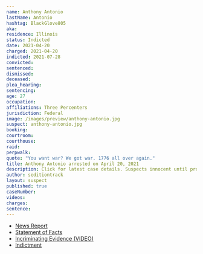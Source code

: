 ```yaml
---
name: Anthony Antonio
lastName: Antonio
hashtag: BlackGlove805
aka:
residence: Illinois
status: Indicted
date: 2021-04-20
charged: 2021-04-20
indicted: 2021-07-28
convicted:
sentenced:
dismissed:
deceased:
plea_hearing:
sentencing:
age: 27
occupation:
affiliations: Three Percenters
jurisdiction: Federal
image: /images/preview/anthony-antonio.jpg
suspect: anthony-antonio.jpg
booking:
courtroom:
courthouse:
raid:
perpwalk:
quote: "You want war? We got war. 1776 all over again."
title: Anthony Antonio arrested on April 20, 2021
description: Click for latest case details. Suspects innocent until proven guilty.
author: seditiontrack
layout: suspect
published: true
caseNumber:
videos:
charges:
sentence:
---
```

- [News Report](https://baytobaynews.com/stories/former-kent-county-resident-charged-in-us-capitol-riot,46025)
- [Statement of Facts](https://www.justice.gov/usao-dc/case-multi-defendant/file/1389341/download)
- [Incriminating Evidence (VIDEO)](https://www.youtube.com/watch?v=hAkAAoI6_i8&t=160s)
- [Indictment](https://www.justice.gov/usao-dc/case-multi-defendant/file/1423521/download)
